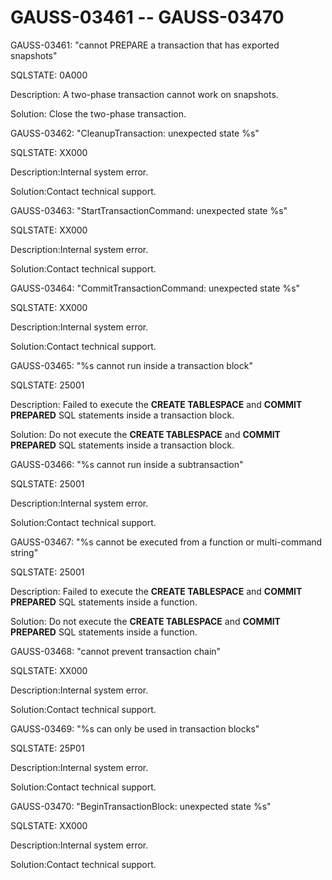 # GAUSS-03461 -- GAUSS-03470<a name="EN-US_TOPIC_0302073135"></a>

GAUSS-03461: "cannot PREPARE a transaction that has exported snapshots"

SQLSTATE: 0A000

Description: A two-phase transaction cannot work on snapshots.

Solution: Close the two-phase transaction.

GAUSS-03462: "CleanupTransaction: unexpected state %s"

SQLSTATE: XX000

Description:Internal system error.

Solution:Contact technical support.

GAUSS-03463: "StartTransactionCommand: unexpected state %s"

SQLSTATE: XX000

Description:Internal system error.

Solution:Contact technical support.

GAUSS-03464: "CommitTransactionCommand: unexpected state %s"

SQLSTATE: XX000

Description:Internal system error.

Solution:Contact technical support.

GAUSS-03465: "%s cannot run inside a transaction block"

SQLSTATE: 25001

Description: Failed to execute the  **CREATE TABLESPACE**  and  **COMMIT PREPARED**  SQL statements inside a transaction block.

Solution: Do not execute the  **CREATE TABLESPACE**  and  **COMMIT PREPARED**  SQL statements inside a transaction block.

GAUSS-03466: "%s cannot run inside a subtransaction"

SQLSTATE: 25001

Description:Internal system error.

Solution:Contact technical support.

GAUSS-03467: "%s cannot be executed from a function or multi-command string"

SQLSTATE: 25001

Description: Failed to execute the  **CREATE TABLESPACE**  and  **COMMIT PREPARED**  SQL statements inside a function.

Solution: Do not execute the  **CREATE TABLESPACE**  and  **COMMIT PREPARED**  SQL statements inside a function.

GAUSS-03468: "cannot prevent transaction chain"

SQLSTATE: XX000

Description:Internal system error.

Solution:Contact technical support.

GAUSS-03469: "%s can only be used in transaction blocks"

SQLSTATE: 25P01

Description:Internal system error.

Solution:Contact technical support.

GAUSS-03470: "BeginTransactionBlock: unexpected state %s"

SQLSTATE: XX000

Description:Internal system error.

Solution:Contact technical support.

